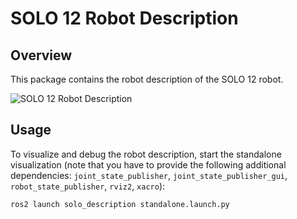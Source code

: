 # SOLO 12 Robot Description

## Overview

This package contains the robot description of the SOLO 12 robot.

![SOLO 12 Robot Description](images/solo12.png)

## Usage

To visualize and debug the robot description, start the standalone visualization (note that you have to provide the following additional dependencies: `joint_state_publisher`, `joint_state_publisher_gui`, `robot_state_publisher`, `rviz2`, `xacro`):

    ros2 launch solo_description standalone.launch.py